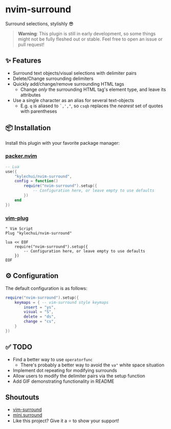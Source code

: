 # nvim-surround

Surround selections, stylishly :sunglasses:

> **Warning**: This plugin is still in early development, so some things might
> not be fully fleshed out or stable. Feel free to open an issue or pull
> request!

## :sparkles: Features

* Surround text objects/visual selections with delimiter pairs
* Delete/Change surrounding delimiters
* Quickly add/change/remove surrounding HTML tags
  * Change *only* the surrounding HTML tag's element type, and leave its
    attributes
* Use a single character as an alias for several text-objects
  * E.g. `q` is aliased to <code>`,',"</code>, so <code>csqb</code> replaces
    the *nearest* set of quotes with parentheses

## :package: Installation

Install this plugin with your favorite package manager:

### [packer.nvim](https://github.com/wbthomason/packer.nvim)

```lua
-- Lua
use({
    "kylechui/nvim-surround",
    config = function()
        require("nvim-surround").setup({
            -- Configuration here, or leave empty to use defaults
        })
    end
})
```

### [vim-plug](https://github.com/junegunn/vim-plug)

```vim
" Vim Script
Plug "kylechui/nvim-surround"

lua << EOF
    require("nvim-surround").setup({
        -- Configuration here, or leave empty to use defaults
    })
EOF
```

## :gear: Configuration

The default configuration is as follows:
```lua
require("nvim-surround").setup({
    keymaps = { -- vim-surround style keymaps
        insert = "ys",
        visual = "S",
        delete = "ds",
        change = "cs",
    }
})
```

## :white_check_mark: TODO

* Find a better way to use `operatorfunc`
  * There's probably a better way to avoid the `va"` white space situation
* Implement dot repeating for modifying surrounds
* Allow users to modify the delimiter pairs via the setup function
* Add GIF demonstrating functionality in README

## Shoutouts

* [vim-surround](https://github.com/tpope/vim-surround)
* [mini.surround](https://github.com/echasnovski/mini.nvimminisurround)
* Like this project? Give it a :star: to show your support!
